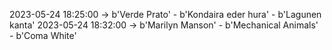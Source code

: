 2023-05-24 18:25:00 -> b'Verde Prato' - b'Kondaira eder hura' - b'Lagunen kanta'
2023-05-24 18:32:00 -> b'Marilyn Manson' - b'Mechanical Animals' - b'Coma White'
